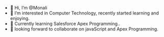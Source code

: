 - 👋 Hi, I’m @Monali
- 👀 I’m interested in Computer Technology, recently started learning and enjoying.
- 🌱 Currently learning Salesforce Apex Programming..
- 💞️ looking forward to collaborate on javaScript and Apex Programming. 

<!---
MonaliNimje/MonaliNimje is a ✨ special ✨ repository because its `README.md` (this file) appears on your GitHub profile.
You can click the Preview link to take a look at your changes.
--->
